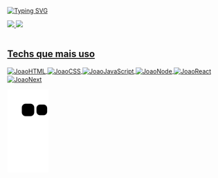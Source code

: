 [![Typing SVG](https://readme-typing-svg.herokuapp.com?font=Fira+Code&size=25&pause=1000&width=435&lines=Ola!+Me+chamo+Jo%C3%A3o+Maciel)](https://git.io/typing-svg)
<div>
  <a href="https://github.com/JoaoMaciel5G">
  <img  height="180em" src="https://github-readme-stats.vercel.app/api?username=JoaoMaciel5G&show_icons=true&theme=tokyonight" />
  <img height="250em" src="https://github-readme-stats.vercel.app/api/top-langs/?username=JoaoMaciel5G&layout=donut&theme=tokyonight" />
</div>
<div style="display: inline_block"><br>
  <h2>Techs que mais uso</h2>
  <img align="center" alt="JoaoHTML" height="50" width="50" src="https://cdn.jsdelivr.net/gh/devicons/devicon/icons/css3/css3-original.svg">
  <img align="center" alt="JoaoCSS" height="50" width="50" src="https://cdn.jsdelivr.net/gh/devicons/devicon/icons/html5/html5-original.svg">
  <img align="center" alt="JoaoJavaScript" height="50" width="50" src="https://cdn.jsdelivr.net/gh/devicons/devicon/icons/javascript/javascript-original.svg">
  <img align="center" alt="JoaoNode" height="50" width="50" src="https://cdn.jsdelivr.net/gh/devicons/devicon/icons/nodejs/nodejs-original.svg">
  <img align="center" alt="JoaoReact" height="50" width="50" src="https://cdn.jsdelivr.net/gh/devicons/devicon/icons/react/react-original.svg">
  <img align="center" alt="JoaoNext" height="50" width"50" src="https://cdn.jsdelivr.net/gh/devicons/devicon/icons/nextjs/nextjs-original-wordmark.svg">
</div>
  
![snake gif](https://github.com/JoaoMaciel5G/JoaoMaciel5G/blob/output/github-contribution-grid-snake.svg)

